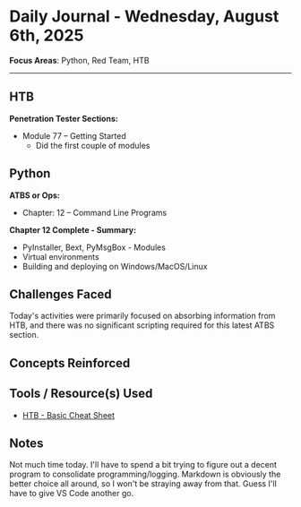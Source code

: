 # Daily Journal - Wednesday, August 6th, 2025

**Focus Areas**: Python, Red Team, HTB

---

## HTB  

**Penetration Tester Sections:**

- Module 77 – Getting Started
  - Did the first couple of modules

## Python

**ATBS or Ops:**  

- Chapter: 12 – Command Line Programs  

**Chapter 12 Complete - Summary:**

- PyInstaller, Bext, PyMsgBox - Modules
- Virtual environments
- Building and deploying on Windows/MacOS/Linux

## Challenges Faced

Today's activities were primarily focused on absorbing information from HTB, and there was no significant scripting required for this latest ATBS section.

## Concepts Reinforced

## Tools / Resource(s) Used

- [HTB - Basic Cheat Sheet](../../assets/Getting_Started_Module_Cheat_Sheet.pdf)

## Notes

Not much time today. I'll have to spend a bit trying to figure out a decent program to consolidate programming/logging. Markdown is obviously the better choice all around, so I won't be straying away from that. Guess I'll have to give VS Code another go.
